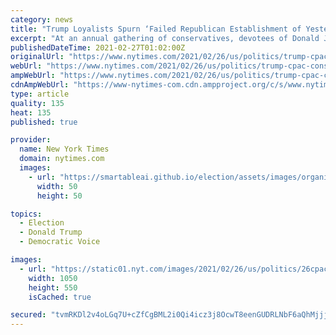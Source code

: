```yaml
---
category: news
title: "Trump Loyalists Spurn ‘Failed Republican Establishment of Yesteryear’"
excerpt: "At an annual gathering of conservatives, devotees of Donald J. Trump pledged their fealty to him and issued grave warnings about the political left."
publishedDateTime: 2021-02-27T01:02:00Z
originalUrl: "https://www.nytimes.com/2021/02/26/us/politics/trump-cpac-conservatices-cruz.html"
webUrl: "https://www.nytimes.com/2021/02/26/us/politics/trump-cpac-conservatices-cruz.html"
ampWebUrl: "https://www.nytimes.com/2021/02/26/us/politics/trump-cpac-conservatices-cruz.amp.html"
cdnAmpWebUrl: "https://www-nytimes-com.cdn.ampproject.org/c/s/www.nytimes.com/2021/02/26/us/politics/trump-cpac-conservatices-cruz.amp.html"
type: article
quality: 135
heat: 135
published: true

provider:
  name: New York Times
  domain: nytimes.com
  images:
    - url: "https://smartableai.github.io/election/assets/images/organizations/nytimes.com-50x50.jpg"
      width: 50
      height: 50

topics:
  - Election
  - Donald Trump
  - Democratic Voice

images:
  - url: "https://static01.nyt.com/images/2021/02/26/us/politics/26cpac-repubs1/26cpac-repubs1-facebookJumbo.jpg"
    width: 1050
    height: 550
    isCached: true

secured: "tvmRKDl2v4oLGq7U+cZfCgBML2i0Qi4icz3j8OcwT8eenGUDRLNbF6aQhMjjjRhEJ9APYYUKIzlLAkXBBM0H6Ad6bpU9x+sd6P8Fe2n5x/F2W59aZqMJjzoxK2uIn++/7oxH4y3orapYkg9PYtGutAtDweMbuKEkQNEsQDgAeHt3rV717ph8Wm2ZXx4Wi/b7lClD/isSXxeBps4uKGtnif3mDB1bE6fHJ0fMOQTmkuG4hCWR11FgC5zowp+aFOtDhAksEp6asd7nKprZO7I9bkrI4Ed3cuJ8DdPlvwDplBS/EYAtVHZijCw7oWx42LPKe/BH6kTvW6XlNrP4woLYSVZ0YjGGOvWNzaQcQLRadhQ=;rRKKPOD/CfXkJZonzBhFfg=="
---
```


